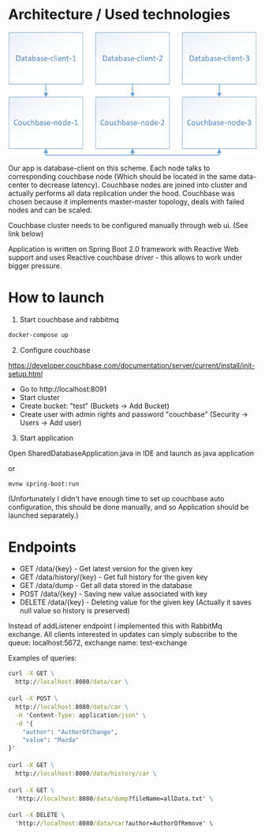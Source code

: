 # Architecture / Used technologies

![architecture](archi.png)

Our app is database-client on this scheme. Each node talks to corresponding couchbase node 
(Which should be located in the same data-center to decrease latency). Couchbase nodes are joined into cluster and
actually performs all data replication under the hood. 
Couchbase was chosen because it implements master-master topology, deals with failed nodes and can be scaled. 

Couchbase cluster needs to be configured manually through web ui. (See link below)

Application is written on Spring Boot 2.0 framework with Reactive Web support and uses Reactive couchbase driver - this
allows to work under bigger pressure.

# How to launch

1. Start couchbase and rabbitmq

```cmd
docker-compose up
```

2. Configure couchbase

https://developer.couchbase.com/documentation/server/current/install/init-setup.html

* Go to http://localhost:8091
* Start cluster
* Create bucket: "test" (Buckets -> Add Bucket)
* Create user with admin rights and password "couchbase" (Security -> Users -> Add user)

3. Start application

Open SharedDatabaseApplication.java in IDE and launch as java application

or 

```
mvnw spring-boot:run
```

(Unfortunately I didn't have enough time to set up couchbase auto configuration, this should be done manually, and
so Application should be launched separately.)

# Endpoints

* GET /data/{key} - Get latest version for the given key
* GET /data/history/{key} - Get full history for the given key
* GET /data/dump - Get all data stored in the database
* POST /data/{key} - Saving new value associated with key
* DELETE /data/{key} - Deleting value for the given key (Actually it saves null value so history is preserved)

Instead of addListener endpoint I implemented this with RabbitMq exchange. All clients interested in updates can simply
subscribe to the queue: localhost:5672, exchange name: test-exchange

Examples of queries:

```cmd
curl -X GET \
  http://localhost:8080/data/car \
  
curl -X POST \
  http://localhost:8080/data/car \
  -H 'Content-Type: application/json' \
  -d '{
	"author": "AuthorOfChange",
	"value": "Mazda"
}'  

curl -X GET \
  http://localhost:8080/data/history/car \
  
curl -X GET \
  'http://localhost:8080/data/dump?fileName=allData.txt' \
    
curl -X DELETE \
  'http://localhost:8080/data/car?author=AuthorOfRemove' \    
```
